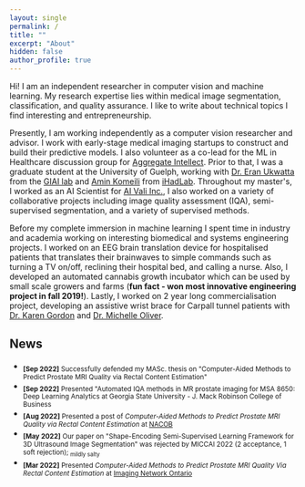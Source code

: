 ```yaml
---
layout: single
permalink: /
title: ""
excerpt: "About"
hidden: false
author_profile: true
---
```


Hi! I am an independent researcher in computer vision and machine learning. My research expertise lies within medical image segmentation, classification, and quality assurance. I like to write about technical topics I find interesting and entrepreneurship.

Presently, I am working independently as a computer vision researcher and advisor. I work with early-stage medical imaging startups to construct and build their predictive models. I also volunteer as a co-lead for the ML in Healthcare discussion group for [Aggregate Intellect](https://ai.science/). Prior to that, I was a graduate student at the University of Guelph, working with [Dr. Eran Ukwatta](https://www.uoguelph.ca/engineering/people/eranga-ukwatta-phd-peng) from the [GIAI lab](https://imagingailab.uoguelph.ca/) and [Amin Komeili](https://profiles.ucalgary.ca/amin-komeili) from [iHadLab](https://www.ihadlab.com/). Throughout my master's, I worked as an AI Scientist for [AI Vali Inc.](https://www.ai-vali.com/), I also worked on a variety of collaborative projects including image quality assessment (IQA), semi-supervised segmentation, and a variety of supervised methods. 

Before my complete immersion in machine learning I spent time in industry and academia working on interesting biomedical and systems engineering projects. I worked on an EEG brain translation device for hospitalised patients that translates their brainwaves to simple commands such as turning a TV on/off, reclining their hospital bed, and calling a nurse. Also, I developed an automated cannabis growth incubator which can be used by small scale growers and farms (__fun fact - won most innovative engineering project in fall 2019!__). Lastly, I worked on 2 year long commercialisation project, developing an assistive wrist brace for Carpall tunnel patients with [Dr. Karen Gordon](https://www.uoguelph.ca/ceps/people/karen-gordon) and [Dr. Michelle Oliver](https://www.uoguelph.ca/engineering/moliver).

## News

* <sub>**[Sep 2022]** Successfully defended my MASc. thesis on "Computer-Aided Methods to Predict Prostate MRI Quality via Rectal
Content Estimation" </sub>
* <sub>**[Sep 2022]** Presented "Automated IQA methods in MR prostate imaging for MSA 8650: Deep Learning Analytics at Georgia State University - J. Mack Robinson College of Business</sub> 
* <sub>**[Aug 2022]** Presented a post of _Computer-Aided Methods to Predict Prostate MRI Quality via Rectal Content Estimation_ at [NACOB](https://nacob.org/)</sub>
* <sub>**[May 2022]** Our paper on "Shape-Encoding Semi-Supervised Learning Framework for 3D Ultrasound Image Segmentation" was rejected by MICCAI 2022 (2 acceptance, 1 soft rejection); <sub>mildly salty</sub></sub>
* <sub>**[Mar 2022]** Presented _Computer-Aided Methods to Predict Prostate MRI Quality Via Rectal Content Estimation_ at [Imaging Network Ontario](https://imno.ca/2022-symposium)</sub>